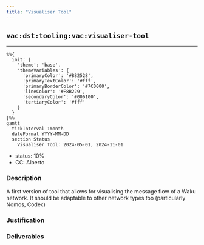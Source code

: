 ```yaml
---
title: "Visualiser Tool"
---
```

## `vac:dst:tooling:vac:visualiser-tool`
---

```mermaid
%%{ 
  init: { 
    'theme': 'base', 
    'themeVariables': { 
      'primaryColor': '#BB2528', 
      'primaryTextColor': '#fff', 
      'primaryBorderColor': '#7C0000', 
      'lineColor': '#F8B229', 
      'secondaryColor': '#006100', 
      'tertiaryColor': '#fff' 
    } 
  } 
}%%
gantt
  tickInterval 1month
  dateFormat YYYY-MM-DD 
  section Status
    Visualiser Tool: 2024-05-01, 2024-11-01
```

- status: 10%
- CC: Alberto

### Description

A first version of tool that allows for visualising the message flow of a Waku network. It should be adaptable to other network types too (particularly Nomos, Codex)

### Justification

### Deliverables
